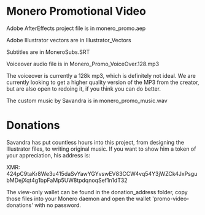 # Monero Promotional Video

Adobe AfterEffects project file is in monero_promo.aep

Adobe Illustrator vectors are in Illustrator_Vectors

Subtitles are in MoneroSubs.SRT

Voiceover audio file is in Monero_Promo_VoiceOver.128.mp3

The voiceover is currently a 128k mp3, which is definitely not ideal. We are currently looking to get a higher quality version of the MP3 from the creator, but are also open to redoing it, if you think you can do better.

The custom music by Savandra is in monero_promo_music.wav

# Donations

Savandra has put countless hours into this project, from designing the Illustrator files, to writing original music. If you want to show him a token of your appreciation, his address is:

XMR: 424pC9taKr8We3u415daSvYawYGYvswEV83CCW4vq54Y3jWZCk4JxPsgubMDejXqt4g1bpFaMp5UW8tpdqnoqSef1n1dT32

The view-only wallet can be found in the donation_address folder, copy those files into your Monero daemon and open the wallet 'promo-video-donations' with no password.
